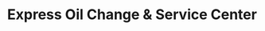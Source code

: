 ---
title: "Express Oil Change & Service Center"
url: /hurst/express-oil-change-and-service-center/
shop: car repair
---